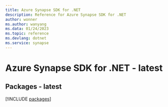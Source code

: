```yaml
---
title: Azure Synapse SDK for .NET
description: Reference for Azure Synapse SDK for .NET
author: wonner
ms.author: wanyang
ms.data: 01/24/2023
ms.topic: reference
ms.devlang: dotnet
ms.service: synapse
---
```

# Azure Synapse SDK for .NET - latest
## Packages - latest
[!INCLUDE [packages](synapse-index.md)]